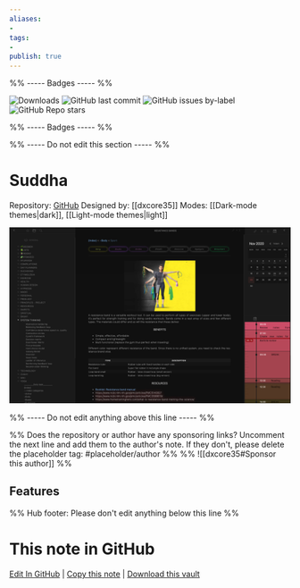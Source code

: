 ```yaml
---
aliases:
- 
tags: 
- 
publish: true
---
```


%% ----- Badges ----- %%

![Downloads](https://img.shields.io/badge/downloads-5473-573E7A?style=for-the-badge&logo=)
![GitHub last commit](https://img.shields.io/github/last-commit/dxcore35/Suddha-theme?color=573E7A&label=last%20update&logo=github&style=for-the-badge)
![GitHub issues by-label](https://img.shields.io/github/issues/dxcore35/Suddha-theme/help%20wanted?color=573E7A&logo=github&style=for-the-badge) 
![GitHub Repo stars](https://img.shields.io/github/stars/dxcore35/Suddha-theme?color=573E7A&logo=github&style=for-the-badge)

%% ----- Badges ----- %%

%% ----- Do not edit this section ----- %%

# Suddha

Repository: [GitHub](https://github.com/dxcore35/Suddha-theme)
Designed by: [[dxcore35]]
Modes: [[Dark-mode themes|dark]], [[Light-mode themes|light]]



![screenshot](https://github.com/dxcore35/Suddha-theme/raw/master/Images/Preview1.jpg)

%% ----- Do not edit anything above this line ----- %% 

%% Does the repository or author have any sponsoring links? Uncomment the next line and add them to the author's note. If they don't, please delete the placeholder tag: #placeholder/author %%
%% ![[dxcore35#Sponsor this author]] %%


## Features



%% Hub footer: Please don't edit anything below this line %%

# This note in GitHub

<span class="git-footer">[Edit In GitHub](https://github.dev/obsidian-community/obsidian-hub/blob/main/02%20-%20Community%20Expansions/02.05%20All%20Community%20Expansions/Themes/Suddha.md "git-hub-edit-note") | [Copy this note](https://raw.githubusercontent.com/obsidian-community/obsidian-hub/main/02%20-%20Community%20Expansions/02.05%20All%20Community%20Expansions/Themes/Suddha.md "git-hub-copy-note") | [Download this vault](https://github.com/obsidian-community/obsidian-hub/archive/refs/heads/main.zip "git-hub-download-vault") </span>
